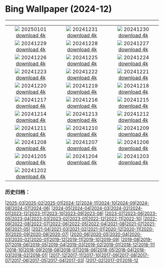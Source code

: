 # Bing Wallpaper (2024-12)
**************
| | | |
| :----: | :----: | :----: |
| ![](https://www.bing.com/th?id=OHR.RioNewYear_EN-US7216341802_1920x1080.jpg) 20250101 [download 4k](https://www.bing.com/th?id=OHR.RioNewYear_EN-US7216341802_UHD.jpg) | ![](https://www.bing.com/th?id=OHR.MountFieldNP_EN-US6905459745_1920x1080.jpg) 20241231 [download 4k](https://www.bing.com/th?id=OHR.MountFieldNP_EN-US6905459745_UHD.jpg) | ![](https://www.bing.com/th?id=OHR.BorobudurBells_EN-US6354350828_1920x1080.jpg) 20241230 [download 4k](https://www.bing.com/th?id=OHR.BorobudurBells_EN-US6354350828_UHD.jpg) |
| ![](https://www.bing.com/th?id=OHR.CoralTurtle_EN-US6100263163_1920x1080.jpg) 20241229 [download 4k](https://www.bing.com/th?id=OHR.CoralTurtle_EN-US6100263163_UHD.jpg) | ![](https://www.bing.com/th?id=OHR.LakeBledSnow_EN-US5836531079_1920x1080.jpg) 20241228 [download 4k](https://www.bing.com/th?id=OHR.LakeBledSnow_EN-US5836531079_UHD.jpg) | ![](https://www.bing.com/th?id=OHR.MouseholeXmas_EN-US1272999190_1920x1080.jpg) 20241227 [download 4k](https://www.bing.com/th?id=OHR.MouseholeXmas_EN-US1272999190_UHD.jpg) |
| ![](https://www.bing.com/th?id=OHR.ReindeerTrio_EN-US1000272747_1920x1080.jpg) 20241226 [download 4k](https://www.bing.com/th?id=OHR.ReindeerTrio_EN-US1000272747_UHD.jpg) | ![](https://www.bing.com/th?id=OHR.SantaSnowglobe_EN-US0704281966_1920x1080.jpg) 20241225 [download 4k](https://www.bing.com/th?id=OHR.SantaSnowglobe_EN-US0704281966_UHD.jpg) | ![](https://www.bing.com/th?id=OHR.FestivusCranes_EN-US0396321898_1920x1080.jpg) 20241224 [download 4k](https://www.bing.com/th?id=OHR.FestivusCranes_EN-US0396321898_UHD.jpg) |
| ![](https://www.bing.com/th?id=OHR.CrystalPier_EN-US0086755810_1920x1080.jpg) 20241223 [download 4k](https://www.bing.com/th?id=OHR.CrystalPier_EN-US0086755810_UHD.jpg) | ![](https://www.bing.com/th?id=OHR.BavarianWinter_EN-US9813996975_1920x1080.jpg) 20241222 [download 4k](https://www.bing.com/th?id=OHR.BavarianWinter_EN-US9813996975_UHD.jpg) | ![](https://www.bing.com/th?id=OHR.SantaClausVillage_EN-US9527661842_1920x1080.jpg) 20241221 [download 4k](https://www.bing.com/th?id=OHR.SantaClausVillage_EN-US9527661842_UHD.jpg) |
| ![](https://www.bing.com/th?id=OHR.SibiuRomania_EN-US9223739756_1920x1080.jpg) 20241220 [download 4k](https://www.bing.com/th?id=OHR.SibiuRomania_EN-US9223739756_UHD.jpg) | ![](https://www.bing.com/th?id=OHR.NutcrackerBallet_EN-US8927830113_1920x1080.jpg) 20241219 [download 4k](https://www.bing.com/th?id=OHR.NutcrackerBallet_EN-US8927830113_UHD.jpg) | ![](https://www.bing.com/th?id=OHR.ReinefjordenNorway_EN-US8636083241_1920x1080.jpg) 20241218 [download 4k](https://www.bing.com/th?id=OHR.ReinefjordenNorway_EN-US8636083241_UHD.jpg) |
| ![](https://www.bing.com/th?id=OHR.SalzburgSnow_EN-US8262729220_1920x1080.jpg) 20241217 [download 4k](https://www.bing.com/th?id=OHR.SalzburgSnow_EN-US8262729220_UHD.jpg) | ![](https://www.bing.com/th?id=OHR.MisurinaLake_EN-US7921587884_1920x1080.jpg) 20241216 [download 4k](https://www.bing.com/th?id=OHR.MisurinaLake_EN-US7921587884_UHD.jpg) | ![](https://www.bing.com/th?id=OHR.NorthernHawkOwl_EN-US7592435350_1920x1080.jpg) 20241215 [download 4k](https://www.bing.com/th?id=OHR.NorthernHawkOwl_EN-US7592435350_UHD.jpg) |
| ![](https://www.bing.com/th?id=OHR.ChristmasBudapest_EN-US0865695821_1920x1080.jpg) 20241214 [download 4k](https://www.bing.com/th?id=OHR.ChristmasBudapest_EN-US0865695821_UHD.jpg) | ![](https://www.bing.com/th?id=OHR.WildPoinsettia_EN-US8728271702_1920x1080.jpg) 20241213 [download 4k](https://www.bing.com/th?id=OHR.WildPoinsettia_EN-US8728271702_UHD.jpg) | ![](https://www.bing.com/th?id=OHR.DolomitesSky_EN-US8624061239_1920x1080.jpg) 20241212 [download 4k](https://www.bing.com/th?id=OHR.DolomitesSky_EN-US8624061239_UHD.jpg) |
| ![](https://www.bing.com/th?id=OHR.CornwallSnow_EN-US8476437458_1920x1080.jpg) 20241211 [download 4k](https://www.bing.com/th?id=OHR.CornwallSnow_EN-US8476437458_UHD.jpg) | ![](https://www.bing.com/th?id=OHR.GuanacosChile_EN-US8209106662_1920x1080.jpg) 20241210 [download 4k](https://www.bing.com/th?id=OHR.GuanacosChile_EN-US8209106662_UHD.jpg) | ![](https://www.bing.com/th?id=OHR.ReopeningNotreDame_EN-US8084146311_1920x1080.jpg) 20241209 [download 4k](https://www.bing.com/th?id=OHR.ReopeningNotreDame_EN-US8084146311_UHD.jpg) |
| ![](https://www.bing.com/th?id=OHR.NewHavenBridge_EN-US7922266620_1920x1080.jpg) 20241208 [download 4k](https://www.bing.com/th?id=OHR.NewHavenBridge_EN-US7922266620_UHD.jpg) | ![](https://www.bing.com/th?id=OHR.HelsinkiDusk_EN-US7738977648_1920x1080.jpg) 20241207 [download 4k](https://www.bing.com/th?id=OHR.HelsinkiDusk_EN-US7738977648_UHD.jpg) | ![](https://www.bing.com/th?id=OHR.MonoTufa_EN-US7607210506_1920x1080.jpg) 20241206 [download 4k](https://www.bing.com/th?id=OHR.MonoTufa_EN-US7607210506_UHD.jpg) |
| ![](https://www.bing.com/th?id=OHR.RhinosKenya_EN-US7514650014_1920x1080.jpg) 20241205 [download 4k](https://www.bing.com/th?id=OHR.RhinosKenya_EN-US7514650014_UHD.jpg) | ![](https://www.bing.com/th?id=OHR.JaipurFort_EN-US7275752190_1920x1080.jpg) 20241204 [download 4k](https://www.bing.com/th?id=OHR.JaipurFort_EN-US7275752190_UHD.jpg) | ![](https://www.bing.com/th?id=OHR.SnowMoose_EN-US6949674639_1920x1080.jpg) 20241203 [download 4k](https://www.bing.com/th?id=OHR.SnowMoose_EN-US6949674639_UHD.jpg) |
| ![](https://www.bing.com/th?id=OHR.IcebergsAntarctica_EN-US6829804691_1920x1080.jpg) 20241202 [download 4k](https://www.bing.com/th?id=OHR.IcebergsAntarctica_EN-US6829804691_UHD.jpg) |  |  |

### 历史归档：

|[2025-03](2025-03/2025-03.md)|[2025-02](2025-02/2025-02.md)|[2025-01](2025-01/2025-01.md)|[2024-12](2024-12/2024-12.md)|[2024-11](2024-11/2024-11.md)|[2024-10](2024-10/2024-10.md)|[2024-09](2024-09/2024-09.md)|[2024-08](2024-08/2024-08.md)|[2024-07](2024-07/2024-07.md)|[2024-06](2024-06/2024-06.md)|
|[2024-05](2024-05/2024-05.md)|[2024-04](2024-04/2024-04.md)|[2024-03](2024-03/2024-03.md)|[2024-02](2024-02/2024-02.md)|[2024-01](2024-01/2024-01.md)|[2023-12](2023-12/2023-12.md)|[2023-11](2023-11/2023-11.md)|[2023-10](2023-10/2023-10.md)|[2023-09](2023-09/2023-09.md)|[2023-08](2023-08/2023-08.md)|
|[2023-07](2023-07/2023-07.md)|[2023-06](2023-06/2023-06.md)|[2023-05](2023-05/2023-05.md)|[2023-04](2023-04/2023-04.md)|[2023-03](2023-03/2023-03.md)|[2023-02](2023-02/2023-02.md)|[2023-01](2023-01/2023-01.md)|[2022-12](2022-12/2022-12.md)|[2022-11](2022-11/2022-11.md)|[2022-10](2022-10/2022-10.md)|
|[2022-09](2022-09/2022-09.md)|[2022-08](2022-08/2022-08.md)|[2022-07](2022-07/2022-07.md)|[2022-06](2022-06/2022-06.md)|[2022-05](2022-05/2022-05.md)|[2022-04](2022-04/2022-04.md)|[2021-08](2021-08/2021-08.md)|[2021-07](2021-07/2021-07.md)|[2021-06](2021-06/2021-06.md)|[2021-05](2021-05/2021-05.md)|
|[2021-04](2021-04/2021-04.md)|[2021-03](2021-03/2021-03.md)|[2021-02](2021-02/2021-02.md)|[2021-01](2021-01/2021-01.md)|[2020-12](2020-12/2020-12.md)|[2020-11](2020-11/2020-11.md)|[2020-10](2020-10/2020-10.md)|[2020-09](2020-09/2020-09.md)|[2020-08](2020-08/2020-08.md)|[2020-07](2020-07/2020-07.md)|
|[2020-06](2020-06/2020-06.md)|[2020-05](2020-05/2020-05.md)|[2020-04](2020-04/2020-04.md)|[2020-03](2020-03/2020-03.md)|[2020-02](2020-02/2020-02.md)|[2020-01](2020-01/2020-01.md)|[2019-12](2019-12/2019-12.md)|[2019-11](2019-11/2019-11.md)|[2019-10](2019-10/2019-10.md)|[2019-09](2019-09/2019-09.md)|
|[2019-08](2019-08/2019-08.md)|[2019-07](2019-07/2019-07.md)|[2019-06](2019-06/2019-06.md)|[2019-05](2019-05/2019-05.md)|[2019-04](2019-04/2019-04.md)|[2019-03](2019-03/2019-03.md)|[2019-02](2019-02/2019-02.md)|[2019-01](2019-01/2019-01.md)|[2018-12](2018-12/2018-12.md)|[2018-11](2018-11/2018-11.md)|
|[2018-10](2018-10/2018-10.md)|[2018-09](2018-09/2018-09.md)|[2018-08](2018-08/2018-08.md)|[2018-07](2018-07/2018-07.md)|[2018-06](2018-06/2018-06.md)|[2018-05](2018-05/2018-05.md)|[2018-04](2018-04/2018-04.md)|[2018-03](2018-03/2018-03.md)|[2018-02](2018-02/2018-02.md)|[2018-01](2018-01/2018-01.md)|
|[2017-12](2017-12/2017-12.md)|[2017-11](2017-11/2017-11.md)|[2017-10](2017-10/2017-10.md)|[2017-09](2017-09/2017-09.md)|[2017-08](2017-08/2017-08.md)|[2017-07](2017-07/2017-07.md)|[2017-06](2017-06/2017-06.md)|[2017-05](2017-05/2017-05.md)|[2017-04](2017-04/2017-04.md)|[2017-03](2017-03/2017-03.md)|
|[2017-02](2017-02/2017-02.md)|[2017-01](2017-01/2017-01.md)|[2016-12](2016-12/2016-12.md)